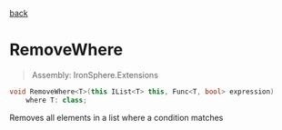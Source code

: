 ﻿

[back](/IronSphere.Extensions/types/ListExtension)

# RemoveWhere

> Assembly: IronSphere.Extensions

```csharp
void RemoveWhere<T>(this IList<T> this, Func<T, bool> expression)
    where T: class;
```

Removes all elements in a list where a condition matches

 
